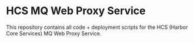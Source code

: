 # HCS MQ Web Proxy Service

This repository contains all code + deployment scripts for the HCS (Harbor Core Services) MQ Web Proxy Service.